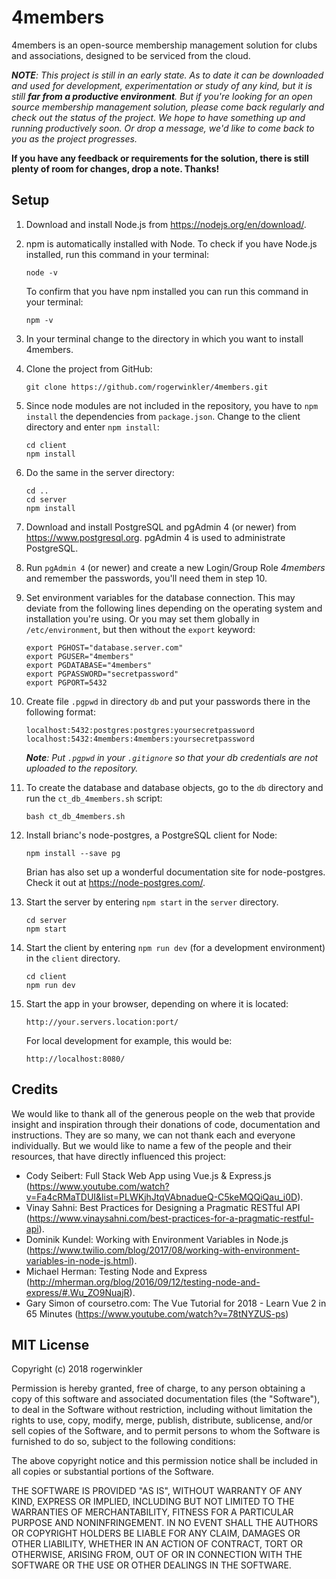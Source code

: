 # 4members
4members is an open-source membership management solution for clubs and associations, designed to be serviced
from the cloud.

_**NOTE**: This project is still in an early state. As to date it can be downloaded and used for
development, experimentation or study of any kind, but it is still **far from a productive environment**.
But if you're looking for an open source membership management solution, please come back regularly and
check out the status of the project. We hope to have something up and running productively soon. Or drop
a message, we'd like to come back to you as the project progresses._

**If you have any feedback or requirements for the solution, there is still plenty of room for changes,
drop a note. Thanks!**

## Setup
1. Download and install Node.js from https://nodejs.org/en/download/.

2. npm is automatically installed with Node. To check if you have Node.js installed, 
    run this command in your terminal:
    
    ```
    node -v
    ```
    
    To confirm that you have npm installed you can run this command in your terminal:
    
    ```
    npm -v
    ```

3. In your terminal change to the directory in which you want to install 4members. 

4. Clone the project from GitHub:

    ```
    git clone https://github.com/rogerwinkler/4members.git
    ```

5. Since node modules are not included in the repository, you have to `npm install` the
dependencies from `package.json`. Change to the client directory and enter `npm install`:

    ```
    cd client
    npm install
    ```
    
6. Do the same in the server directory:

    ```
    cd ..
    cd server
    npm install
    ```
 
7. Download and install PostgreSQL and pgAdmin 4 (or newer) from https://www.postgresql.org.
pgAdmin 4 is used to administrate PostgreSQL.

8. Run `pgAdmin 4` (or newer) and create a new Login/Group Role *4members* and 
remember the passwords, you'll need them in step 10.

9. Set environment variables for the database connection. This may deviate
from the following lines depending on the operating system and installation you're using. 
Or you may set them globally in `/etc/environment`, but then without the `export` keyword:

    ```
    export PGHOST="database.server.com"
    export PGUSER="4members"
    export PGDATABASE="4members"
    export PGPASSWORD="secretpassword"
    export PGPORT=5432
    ```

10. Create file `.pgpwd` in directory `db` and put your passwords there in the
following format:

    ```
    localhost:5432:postgres:postgres:yoursecretpassword
    localhost:5432:4members:4members:yoursecretpassword
    ```

    _**Note**: Put `.pgpwd` in your `.gitignore` so that your db credentials are not uploaded to the repository._

11. To create the database and database objects, go to the `db` directory and
run the `ct_db_4members.sh` script:

    ```
    bash ct_db_4members.sh
    ```

12. Install brianc's node-postgres, a PostgreSQL client for Node:

     ```
     npm install --save pg
     ```

    Brian has also set up a wonderful documentation site for node-postgres.
    Check it out at https://node-postgres.com/.

13. Start the server by entering `npm start` in the `server` directory.

    ```
    cd server
    npm start
    ```

14. Start the client by entering `npm run dev` (for a development environment)
in the `client` directory.

    ```
    cd client
    npm run dev
    ```

15. Start the app in your browser, depending on where it is located:

    ```
    http://your.servers.location:port/
    ```

    For local development for example, this would be:

    ```
    http://localhost:8080/
    ```
    

## Credits
We would like to thank all of the generous people on the web that provide
insight and inspiration through their donations of code, documentation and 
instructions. They are so many, 
we can not thank each and everyone individually. But we would like to name
a few of the people and  their resources, that have directly 
influenced this project:

- Cody Seibert: Full Stack Web App using Vue.js & Express.js (https://www.youtube.com/watch?v=Fa4cRMaTDUI&list=PLWKjhJtqVAbnadueQ-C5keMQQiQau_i0D).
- Vinay Sahni: Best Practices for Designing a Pragmatic RESTful API (https://www.vinaysahni.com/best-practices-for-a-pragmatic-restful-api).
- Dominik Kundel: Working with Environment Variables in Node.js (https://www.twilio.com/blog/2017/08/working-with-environment-variables-in-node-js.html).
- Michael Herman: Testing Node and Express (http://mherman.org/blog/2016/09/12/testing-node-and-express/#.Wu_ZO9NuajR).
- Gary Simon of coursetro.com: The Vue Tutorial for 2018 - Learn Vue 2 in 65 Minutes (https://www.youtube.com/watch?v=78tNYZUS-ps)


## MIT License

Copyright (c) 2018 rogerwinkler

Permission is hereby granted, free of charge, to any person obtaining a copy
of this software and associated documentation files (the "Software"), to deal
in the Software without restriction, including without limitation the rights
to use, copy, modify, merge, publish, distribute, sublicense, and/or sell
copies of the Software, and to permit persons to whom the Software is
furnished to do so, subject to the following conditions:

The above copyright notice and this permission notice shall be included in all
copies or substantial portions of the Software.

THE SOFTWARE IS PROVIDED "AS IS", WITHOUT WARRANTY OF ANY KIND, EXPRESS OR
IMPLIED, INCLUDING BUT NOT LIMITED TO THE WARRANTIES OF MERCHANTABILITY,
FITNESS FOR A PARTICULAR PURPOSE AND NONINFRINGEMENT. IN NO EVENT SHALL THE
AUTHORS OR COPYRIGHT HOLDERS BE LIABLE FOR ANY CLAIM, DAMAGES OR OTHER
LIABILITY, WHETHER IN AN ACTION OF CONTRACT, TORT OR OTHERWISE, ARISING FROM,
OUT OF OR IN CONNECTION WITH THE SOFTWARE OR THE USE OR OTHER DEALINGS IN THE
SOFTWARE.
